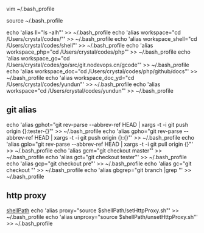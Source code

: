 vim ~/.bash_profile

source ~/.bash_profile

echo 'alias ll="ls -alh"' >> ~/.bash_profile
echo 'alias workspace="cd /Users/crystal/codes/"' >> ~/.bash_profile
echo 'alias workspace_shell="cd /Users/crystal/codes/shell"' >> ~/.bash_profile
echo 'alias workspace_php="cd /Users/crystal/codes/php"' >> ~/.bash_profile
echo 'alias workspace_go="cd /Users/crystal/codes/go/src/git.nodevops.cn/gcode"' >> ~/.bash_profile
echo 'alias workspace_doc="cd /Users/crystal/codes/php/github/docs"' >> ~/.bash_profile
echo 'alias workspace_doc_yd="cd /Users/crystal/codes/yundun"' >> ~/.bash_profile
echo 'alias workspace="cd /Users/crystal/codes/yundun"' >> ~/.bash_profile

## git alias
echo 'alias gphot="git rev-parse --abbrev-ref HEAD | xargs -t -i git push origin {}:tester-{}"' >> ~/.bash_profile
echo 'alias gpho="git rev-parse --abbrev-ref HEAD | xargs -t -i git push origin {}:{}"' >> ~/.bash_profile
echo 'alias gplo="git rev-parse --abbrev-ref HEAD | xargs -t -i git pull origin {}"' >> ~/.bash_profile
echo 'alias gcm="git checkout master"' >> ~/.bash_profile
echo 'alias gct="git checkout tester"' >> ~/.bash_profile
echo 'alias gcp="git checkout pre"' >> ~/.bash_profile
echo 'alias gc="git checkout "' >> ~/.bash_profile
echo 'alias gbgrep="git branch |grep "' >> ~/.bash_profile


## http proxy

[shellPath](export.md)
echo 'alias proxy="source $shellPath/setHttpProxy.sh"' >> ~/.bash_profile
echo 'alias unproxy="source $shellPath/unsetHttpProxy.sh"' >> ~/.bash_profile